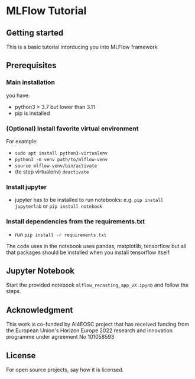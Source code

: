 # MLFlow Tutorial



## Getting started

This is a basic tutorial intorducing you into MLFlow framework

## Prerequisites

### Main installation
you have:
* python3 > 3.7 but lower than 3.11
* pip is installed

### (Optional) Install favorite virtual environment
For example:
* `sudo apt install python3-virtualenv`
* `python3 -m venv path/to/mlflow-venv`
* `source mlflow-venv/bin/activate`
* (to stop virtualenv) `deactivate`

### Install jupyter
* jupyter has to be installed to run notebooks: e.g. `pip install jupyterlab` or `pip install notebook`

### Install dependencies from the requirements.txt
* run `pip install -r requirements.txt`

The code uses in the notebook uses pandas, matplotlib, tensorflow but all that packages should be installed when you install tensorflow itself.

## Jupyter Notebook

Start the provided notebook `mlflow_recasting_app_vX.ipynb` and follow the steps.

## Acknowledgment
This work is co-funded by AI4EOSC project that has received funding from the European Union's Horizon Europe 2022 research and innovation programme under agreement No 101058593

## License
For open source projects, say how it is licensed.
